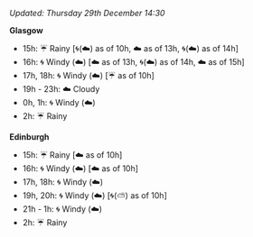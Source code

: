 *Updated: Thursday 29th December 14:30*

**Glasgow**

* 15h: :umbrella: Rainy [:cyclone:(:cloud:) as of 10h, :cloud: as of 13h, :cyclone:(:cloud:) as of 14h]
* 16h: :cyclone: Windy (:cloud:) [:cloud: as of 13h, :cyclone:(:cloud:) as of 14h, :cloud: as of 15h]
* 17h, 18h: :cyclone: Windy (:cloud:) [:umbrella: as of 10h]
* 19h - 23h: :cloud: Cloudy
* 0h, 1h: :cyclone: Windy (:cloud:)
* 2h: :umbrella: Rainy

**Edinburgh**

* 15h: :umbrella: Rainy [:cloud: as of 10h]
* 16h: :cyclone: Windy (:cloud:) [:cloud: as of 10h]
* 17h, 18h: :cyclone: Windy (:cloud:)
* 19h, 20h: :cyclone: Windy (:cloud:) [:cyclone:(:partly_sunny:) as of 10h]
* 21h - 1h: :cyclone: Windy (:cloud:)
* 2h: :umbrella: Rainy
